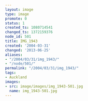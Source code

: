 ```yaml
---
layout: image
type: image
promote: 0
status: 1
created_ts: 1080714541
changed_ts: 1372159376
node_id: 501
title: IMG_1943
created: '2004-03-31'
changed: '2013-06-25'
aliases:
- "/2004/03/31/img_1943/"
- "/node/501/"
permalink: "/2004/03/31/img_1943/"
tags:
- Auckland
images:
- src: image/images/img_1943-501.jpg
  name: img_1943-501.jpg
---
```


